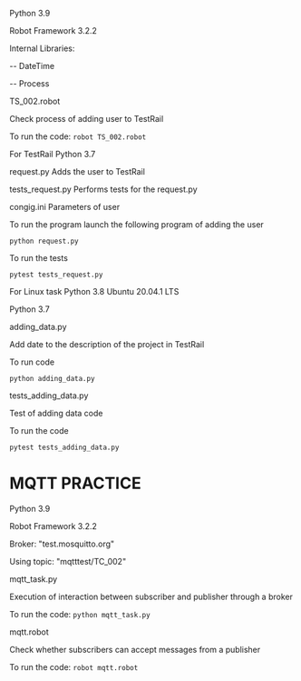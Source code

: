 Python 3.9

Robot Framework 3.2.2

Internal Libraries:

-- DateTime

-- Process

TS_002.robot

Check process of adding user to TestRail

To run the code: ```robot TS_002.robot```


For TestRail
Python 3.7

request.py 
Adds the user to TestRail

tests_request.py
Performs tests for the request.py

congig.ini
Parameters of user

To run the program launch the following program of adding the user
```
python request.py
```
To run the tests 
```
pytest tests_request.py
```

For Linux task
Python 3.8
Ubuntu 20.04.1 LTS

Python 3.7

adding_data.py

Add date to the description of the project in TestRail

To run code

```
python adding_data.py
```

tests_adding_data.py

Test of adding data code

To run the code

```
pytest tests_adding_data.py
```

# MQTT PRACTICE
Python 3.9

Robot Framework 3.2.2

Broker: "test.mosquitto.org" 

Using topic: "mqtttest/TC_002"

mqtt_task.py

Execution of interaction between subscriber and publisher through a broker

To run the code:  ```python mqtt_task.py```


mqtt.robot

Check whether subscribers can accept messages from a publisher

To run the code: ```robot mqtt.robot```

